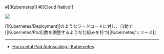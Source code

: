 #[[Kubernetes]] #[[Cloud Native]]

![](https://github.com/kubernetes/community/raw/master/icons/png/resources/labeled/hpa-128.png)

[[Kubernetes/Deployment]]のようなワークロードに対し、自動で[[Kubernetes/Pod]]数を調整するような仕組みを持つ[[Kubernetes/リソース]]

---

- [Horizontal Pod Autoscaling | Kubernetes](https://kubernetes.io/docs/tasks/run-application/horizontal-pod-autoscale/)